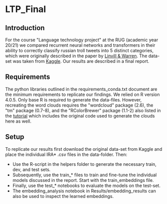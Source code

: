 # LTP_Final

## Introduction
For the course "Language technology project" at the RUG (academic year 20/21) we compared recurrent neural networks and transformers
in their ability to correctly classify russian troll tweets into 5 distinct categories, which were originally described in the paper by [Linvill & Warren](http://pwarren.people.clemson.edu/Linvill_Warren_TrollFactory.pdf). The data-set was taken from [Kaggle](https://www.kaggle.com/fivethirtyeight/russian-troll-tweets). Our results are described in a final report.

## Requirements
The python libraries outlined in the requirements_conda.txt document are the minimum requirements to replicate our findings.
We relied on R version 4.0.5. Only base R is required to generate the data-files. However, recreating the word clouds requires
the "wordcloud" package (2.6), the "tm" package (0.7-8), and the "RColorBrewer" package (1.1-2) also listed in the [tutorial](https://towardsdatascience.com/create-a-word-cloud-with-r-bde3e7422e8a) which includes the original code used to generate the clouds here as well.

## Setup
To replicate our results first download the original data-set from Kaggle and place the individual IRA* .csv files in the data-folder. Then:
- Use the R-script in the helpers folder to generate the necessary train, dev, and test sets.
- Subsequently, use the train_* files to train and fine-tune the individual models discussed in the report. Start with the train_embeddings file.
- Finally, use the test_* notebooks to evaluate the models on the test-set.
- The embedding_analysis notebook in Results/embedding_results can also be used to inspect the learned embeddings.

